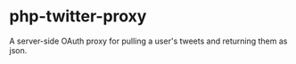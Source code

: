 php-twitter-proxy
=================

A server-side OAuth proxy for pulling a user's tweets and returning them as json.
